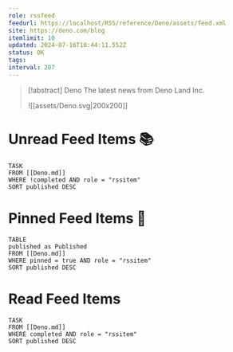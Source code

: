 ```yaml
---
role: rssfeed
feedurl: https://localhost/RSS/reference/Deno/assets/feed.xml
site: https://deno.com/blog
itemlimit: 10
updated: 2024-07-16T10:44:11.552Z
status: OK
tags: 
interval: 207
---
```

> [!abstract] Deno
> The latest news from Deno Land Inc.
>
> ![[assets/Deno.svg|200x200]]
# Unread Feed Items 📚
~~~dataview
TASK
FROM [[Deno.md]]
WHERE !completed AND role = "rssitem"
SORT published DESC
~~~

# Pinned Feed Items 📌
~~~dataview
TABLE
published as Published
FROM [[Deno.md]]
WHERE pinned = true AND role = "rssitem"
SORT published DESC
~~~

# Read Feed Items
~~~dataview
TASK
FROM [[Deno.md]]
WHERE completed AND role = "rssitem"
SORT published DESC
~~~